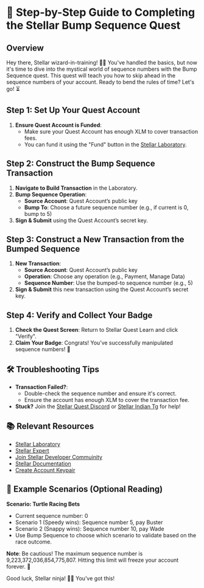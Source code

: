 # 🚀 Step-by-Step Guide to Completing the Stellar Bump Sequence Quest

## Overview
Hey there, Stellar wizard-in-training! 🧙‍♂️ You've handled the basics, but now it's time to dive into the mystical world of sequence numbers with the Bump Sequence quest. This quest will teach you how to skip ahead in the sequence numbers of your account. Ready to bend the rules of time? Let's go! ⏳

## Step 1: Set Up Your Quest Account
1. **Ensure Quest Account is Funded**:
   - Make sure your Quest Account has enough XLM to cover transaction fees.
   - You can fund it using the "Fund" button in the [Stellar Laboratory](https://www.stellar.org/laboratory/).

## Step 2: Construct the Bump Sequence Transaction
1. **Navigate to Build Transaction** in the Laboratory.
2. **Bump Sequence Operation**:
   - **Source Account**: Quest Account’s public key
   - **Bump To**: Choose a future sequence number (e.g., if current is 0, bump to 5)
3. **Sign & Submit** using the Quest Account’s secret key.

## Step 3: Construct a New Transaction from the Bumped Sequence
1. **New Transaction**:
   - **Source Account**: Quest Account’s public key
   - **Operation**: Choose any operation (e.g., Payment, Manage Data)
   - **Sequence Number**: Use the bumped-to sequence number (e.g., 5)
2. **Sign & Submit** this new transaction using the Quest Account’s secret key.

## Step 4: Verify and Collect Your Badge
1. **Check the Quest Screen**: Return to Stellar Quest Learn and click "Verify".
2. **Claim Your Badge**: Congrats! You’ve successfully manipulated sequence numbers! 🎯

## 🛠️ Troubleshooting Tips
- **Transaction Failed?**:
  - Double-check the sequence number and ensure it's correct.
  - Ensure the account has enough XLM to cover the transaction fee.
- **Stuck?** Join the [Stellar Quest Discord](https://discord.gg/stellar) or [Stellar Indian Tg](https://t.me/stellarindia) for help!

## 📚 Relevant Resources
- [Stellar Laboratory](https://www.stellar.org/laboratory/)
- [Stellar Expert](https://stellar.expert/)
- [Join Stellar Developer Commuinity](https://discord.com/invite/stellardev)
- [Stellar Documentation](https://developers.stellar.org/docs/)
- [Create Account Keypair](https://lab.stellar.org/account/create)

## 🎯 Example Scenarios (Optional Reading)
**Scenario: Turtle Racing Bets**
- Current sequence number: 0
- Scenario 1 (Speedy wins): Sequence number 5, pay Buster
- Scenario 2 (Snappy wins): Sequence number 10, pay Wade
- Use Bump Sequence to choose which scenario to validate based on the race outcome.

**Note**: Be cautious! The maximum sequence number is 9,223,372,036,854,775,807. Hitting this limit will freeze your account forever. 🚫

Good luck, Stellar ninja! 🧘‍♂️ You’ve got this!